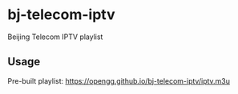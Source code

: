 # bj-telecom-iptv
Beijing Telecom IPTV playlist

## Usage

Pre-built playlist: https://opengg.github.io/bj-telecom-iptv/iptv.m3u
